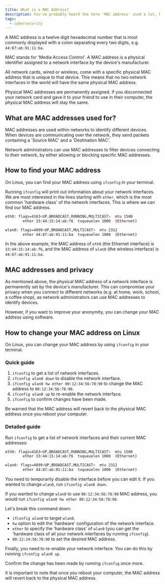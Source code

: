 ```yaml
---
title: What is a MAC Address?
description: You've probably heard the term 'MAC address' used a lot, but what is it, and what is it used for?
tags:
  - cybersecurity
---
```


A MAC address is a twelve digit hexadecimal number that is most commonly displayed with a colon separating every two digits, e.g. `44:87:ab:91:11:ba`.

MAC stands for 'Media Access Control'. A MAC address is a physical identifier assigned to a network interface by the device's manufacturer.

All network cards, wired or wireless, come with a specific physical MAC address that is unique to that device. This means that no two network interfaces in the world will have the same physical MAC address.

Physical MAC addresses are permanently assigned. If you disconnected your network card and gave it to your friend to use in their computer, the physical MAC address will stay the same.

## What are MAC addresses used for?

MAC addresses are used within networks to identify different devices. When devices are communicating over the network, they send packets containing a 'Source MAC' and a 'Destination MAC'.

Network administrators can use MAC addresses to filter devices connecting to their network, by either allowing or blocking specific MAC addresses.

## How to find your MAC address

On Linux, you can find your MAC address using `ifconfig` in your terminal.

Running `ifconfig` will print out information about your network interfaces. We are most interested in the lines starting with `ether`, which is the most common 'hardware class' of the network interfaces. This is where we can find our MAC address.

```sh
eth0: flags=4163<UP,BROADCAST,RUNNING,MULTICAST>  mtu 1500
        ether 33:44:15:14:ab:f6  txqueuelen 1000  (Ethernet)

wlan0: flags=4099<UP,BROADCAST,MULTICAST>  mtu 2312
        ether 44:87:ab:91:11:ba  txqueuelen 1000  (Ethernet)
```

In the above example, the MAC address of `eth0` (the Ethernet interface) is `33:44:15:14:ab:f6`, and the MAC address of `wlan0` (the wireless interface) is `44:87:ab:91:11:ba`.

## MAC addresses and privacy

As mentioned above, the physical MAC address of a network interface is permanently set by the device's manufacturer. This can compromise your privacy when you connect to different networks (e.g. at home, work, school, a coffee shop), as network administrators can use MAC addresses to identify devices.

However, if you want to improve your anonymity, you can change your MAC address using software.

## How to change your MAC address on Linux

On Linux, you can change your MAC address by using `ifconfig` in your terminal.

### Quick guide

1. `ifconfig` to get a list of network interfaces.
2. `ifconfig wlan0 down` to disable the network interface.
3. `ifconfig wlan0 hw ether 00:12:34:56:78:90` to change the MAC address to `00:12:34:56:78:90`.
4. `ifconfig wlan0 up` to re-enable the network interface.
5. `ifconfig` to confirm changes have been made.

Be warned that the MAC address will revert back to the physical MAC address once you reboot your computer.

### Detailed guide

Run `ifconfig` to get a list of network interfaces and their current MAC addresses:

```sh
eth0: flags=4163<UP,BROADCAST,RUNNING,MULTICAST>  mtu 1500
        ether 33:44:15:14:ab:f6  txqueuelen 1000  (Ethernet)

wlan0: flags=4099<UP,BROADCAST,MULTICAST>  mtu 2312
        ether 44:87:ab:91:11:ba  txqueuelen 1000  (Ethernet)
```

You need to temporarily disable the interface before you can edit it. If you wanted to change `wlan0`, run `ifconfig wlan0 down`.

If you wanted to change `wlan0` to use `00:12:34:56:78:90` MAC address, you would run `ifconfig wlan0 hw ether 00:12:34:56:78:90`.

Let's break this command down:

- `ifconfig wlan0` to target `wlan0`.
- `hw` option to edit the 'hardware' configuration of the network interface.
- `ether` to specify the 'hardware class' of `wlan0` (you can get the 'hardware class of all your network interfaces by running `ifconfig`).
- `00:12:34:56:78:90` to set the desired MAC address.

Finally, you need to re-enable your network interface. You can do this by running `ifconfig wlan0 up`.

Confirm the change has been made by running `ifconfig` once more.

It is important to note that once you reboot your computer, the MAC address will revert back to the physical MAC address.
